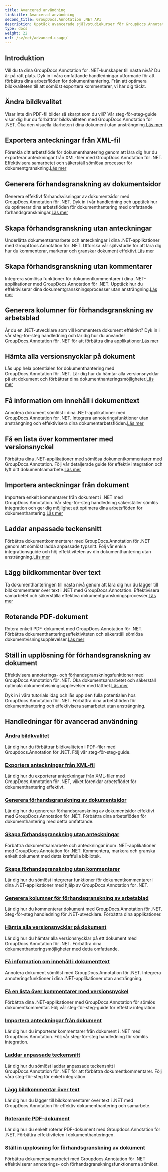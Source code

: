 ```yaml
---
title: Avancerad användning
linktitle: Avancerad användning
second_title: GroupDocs.Annotation .NET API
description: Upptäck avancerade självstudiekurser för GroupDocs.Annotation .NET. Förbättra dokumenthanteringen med steg-för-steg-guider om bildkvalitet, anteckningsexport med mera.
type: docs
weight: 22
url: /sv/net/advanced-usage/
---
```

## Introduktion

Vill du ta dina GroupDocs.Annotation for .NET-kunskaper till nästa nivå? Du är på rätt plats. Dyk in i våra omfattande handledningar utformade för att förbättra dina arbetsflöden för dokumenthantering. Från att optimera bildkvaliteten till att sömlöst exportera kommentarer, vi har dig täckt.

## Ändra bildkvalitet
 Visar inte din PDF-fil bilder så skarpt som du vill? Vår steg-för-steg-guide visar dig hur du förbättrar bildkvaliteten med GroupDocs.Annotation för .NET. Öka den visuella klarheten i dina dokument utan ansträngning.[Läs mer](./change-image-quality/)

## Exportera anteckningar från XML-fil
 Förenkla ditt arbetsflöde för dokumenthantering genom att lära dig hur du exporterar anteckningar från XML-filer med GroupDocs.Annotation för .NET. Effektivisera samarbetet och säkerställ sömlösa processer för dokumentgranskning.[Läs mer](./export-annotations-xml-file/)

## Generera förhandsgranskning av dokumentsidor
Generera effektivt förhandsvisningar av dokumentsidor med GroupDocs.Annotation för .NET. Dyk in i vår handledning och upptäck hur du optimerar dina arbetsflöden för dokumenthantering med omfattande förhandsgranskningar.[Läs mer](./generate-document-pages-preview/)

## Skapa förhandsgranskning utan anteckningar
 Underlätta dokumentsamarbete och anteckningar i dina .NET-applikationer med GroupDocs.Annotation för .NET. Utforska vår självstudie för att lära dig hur du kommenterar, markerar och granskar dokument effektivt.[Läs mer](./generate-preview-without-annotations/)

## Skapa förhandsgranskning utan kommentarer
 Integrera sömlösa funktioner för dokumentkommentarer i dina .NET-applikationer med GroupDocs.Annotation för .NET. Upptäck hur du effektiviserar dina dokumentgranskningsprocesser utan ansträngning.[Läs mer](./generate-preview-without-comments/)

## Generera kolumner för förhandsgranskning av arbetsblad
 Är du en .NET-utvecklare som vill kommentera dokument effektivt? Dyk in i vår steg-för-steg handledning och lär dig hur du använder GroupDocs.Annotation för .NET för att förbättra dina applikationer.[Läs mer](./generate-preview-worksheet-columns/)

## Hämta alla versionsnycklar på dokument
Lås upp hela potentialen för dokumenthantering med GroupDocs.Annotation för .NET. Lär dig hur du hämtar alla versionsnycklar på ett dokument och förbättrar dina dokumenthanteringsmöjligheter.[Läs mer](./get-all-version-keys-document/)

## Få information om innehåll i dokumenttext
 Annotera dokument sömlöst i dina .NET-applikationer med GroupDocs.Annotation for .NET. Integrera annoteringsfunktioner utan ansträngning och effektivisera dina dokumentarbetsflöden.[Läs mer](./get-document-text-content-information/)

## Få en lista över kommentarer med versionsnyckel
 Förbättra dina .NET-applikationer med sömlösa dokumentkommentarer med GroupDocs.Annotation. Följ vår detaljerade guide för effektiv integration och lyft ditt dokumentsamarbete.[Läs mer](./get-list-annotations-version-key/)

## Importera anteckningar från dokument
 Importera enkelt kommentarer från dokument i .NET med GroupDocs.Annotation. Vår steg-för-steg handledning säkerställer sömlös integration och ger dig möjlighet att optimera dina arbetsflöden för dokumenthantering.[Läs mer](./import-annotations-from-document/)

## Laddar anpassade teckensnitt
Förbättra dokumentkommentarer med GroupDocs.Annotation för .NET genom att sömlöst ladda anpassade typsnitt. Följ vår enkla integrationsguide och höj effektiviteten av din dokumenthantering utan ansträngning.[Läs mer](./loading-custom-fonts/)

## Lägg bildkommentar över text
 Ta dokumenthanteringen till nästa nivå genom att lära dig hur du lägger till bildkommentarer över text i .NET med GroupDocs.Annotation. Effektivisera samarbetet och säkerställa effektiva dokumentgranskningsprocesser.[Läs mer](./put-image-annotation-over-text/)

## Roterande PDF-dokument
 Rotera enkelt PDF-dokument med GroupDocs.Annotation för .NET. Förbättra dokumenthanteringseffektiviteten och säkerställ sömlösa dokumentvisningsupplevelser.[Läs mer](./rotating-pdf-documents/)

## Ställ in upplösning för förhandsgranskning av dokument
 Effektivisera annoterings- och förhandsgranskningsfunktioner med GroupDocs.Annotation för .NET. Öka dokumentsamarbetet och säkerställ optimala dokumentvisningsupplevelser med lätthet.[Läs mer](./set-document-preview-resolution/)

Dyk in i våra tutorials idag och lås upp den fulla potentialen hos GroupDocs.Annotation för .NET. Förbättra dina arbetsflöden för dokumenthantering och effektivisera samarbetet utan ansträngning.
## Handledningar för avancerad användning
### [Ändra bildkvalitet](./change-image-quality/)
Lär dig hur du förbättrar bildkvaliteten i PDF-filer med Groupdocs.Annotation för .NET. Följ vår steg-för-steg-guide.
### [Exportera anteckningar från XML-fil](./export-annotations-xml-file/)
Lär dig hur du exporterar anteckningar från XML-filer med GroupDocs.Annotation för .NET, vilket förenklar arbetsflödet för dokumenthantering effektivt.
### [Generera förhandsgranskning av dokumentsidor](./generate-document-pages-preview/)
Lär dig hur du genererar förhandsgranskning av dokumentsidor effektivt med GroupDocs.Annotation för .NET. Förbättra dina arbetsflöden för dokumenthantering med detta omfattande.
### [Skapa förhandsgranskning utan anteckningar](./generate-preview-without-annotations/)
Förbättra dokumentsamarbete och anteckningar inom .NET-applikationer med GroupDocs.Annotation för .NET. Kommentera, markera och granska enkelt dokument med detta kraftfulla bibliotek.
### [Skapa förhandsgranskning utan kommentarer](./generate-preview-without-comments/)
Lär dig hur du sömlöst integrerar funktioner för dokumentkommentarer i dina .NET-applikationer med hjälp av GroupDocs.Annotation for .NET.
### [Generera kolumner för förhandsgranskning av arbetsblad](./generate-preview-worksheet-columns/)
Lär dig hur du kommenterar dokument med GroupDocs.Annotation för .NET. Steg-för-steg handledning för .NET-utvecklare. Förbättra dina applikationer.
### [Hämta alla versionsnycklar på dokument](./get-all-version-keys-document/)
Lär dig hur du hämtar alla versionsnycklar på ett dokument med GroupDocs.Annotation för .NET. Förbättra dina dokumenthanteringsmöjligheter med detta omfattande.
### [Få information om innehåll i dokumenttext](./get-document-text-content-information/)
Annotera dokument sömlöst med GroupDocs.Annotation för .NET. Integrera annoteringsfunktioner i dina .NET-applikationer utan ansträngning.
### [Få en lista över kommentarer med versionsnyckel](./get-list-annotations-version-key/)
Förbättra dina .NET-applikationer med GroupDocs.Annotation för sömlös dokumentkommentar. Följ vår steg-för-steg-guide för effektiv integration.
### [Importera anteckningar från dokument](./import-annotations-from-document/)
Lär dig hur du importerar kommentarer från dokument i .NET med GroupDocs.Annotation. Följ vår steg-för-steg handledning för sömlös integration.
### [Laddar anpassade teckensnitt](./loading-custom-fonts/)
Lär dig hur du sömlöst laddar anpassade teckensnitt i GroupDocs.Annotation för .NET för att förbättra dokumentkommentarer. Följ våra steg-för-steg för enkel integration.
### [Lägg bildkommentar över text](./put-image-annotation-over-text/)
Lär dig hur du lägger till bildkommentarer över text i .NET med GroupDocs.Annotation för effektiv dokumenthantering och samarbete.
### [Roterande PDF-dokument](./rotating-pdf-documents/)
Lär dig hur du enkelt roterar PDF-dokument med Groupdocs.Annotation för .NET. Förbättra effektiviteten i dokumenthanteringen.
### [Ställ in upplösning för förhandsgranskning av dokument](./set-document-preview-resolution/)
Förbättra dokumentsamarbetet med Groupdocs.Annotation för .NET effektiviserar annoterings- och förhandsgranskningsfunktionerna sömlöst.